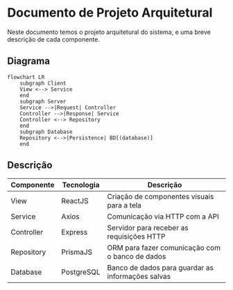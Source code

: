 # Documento de Projeto Arquitetural

Neste documento temos o projeto arquitetural do sistema, e uma breve descrição de cada componente.

## Diagrama 

```mermaid
flowchart LR
    subgraph Client
    View <--> Service
    end
    subgraph Server
    Service -->|Request| Controller
    Controller -->|Response| Service
    Controller <--> Repository
    end
    subgraph Database
    Repository <-->|Persistence| BD[(database)]
    end
```

## Descrição

| Componente | Tecnologia | Descrição
|------------|------------|----------
|View|ReactJS| Criação de componentes visuais para a tela
|Service|Axios| Comunicação via HTTP com a API
|Controller| Express| Servidor para receber as requisições HTTP
|Repository| PrismaJS| ORM para fazer comunicação com o banco de dados
|Database|PostgreSQL| Banco de dados para guardar as informações salvas